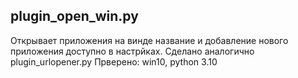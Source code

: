 ## plugin_open_win.py
Открывает приложения на винде название и добавление нового приложения доступно в настрйках. Сделано аналогично plugin_urlopener.py
Прверено: win10, python 3.10

